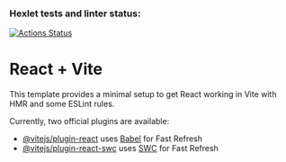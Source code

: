 ### Hexlet tests and linter status:
[![Actions Status](https://github.com/ishchts/qa-auto-engineer-javascript-project-90/actions/workflows/hexlet-check.yml/badge.svg)](https://github.com/ishchts/qa-auto-engineer-javascript-project-90/actions)

# React + Vite

This template provides a minimal setup to get React working in Vite with HMR and some ESLint rules.

Currently, two official plugins are available:

- [@vitejs/plugin-react](https://github.com/vitejs/vite-plugin-react/blob/main/packages/plugin-react/README.md) uses [Babel](https://babeljs.io/) for Fast Refresh
- [@vitejs/plugin-react-swc](https://github.com/vitejs/vite-plugin-react-swc) uses [SWC](https://swc.rs/) for Fast Refresh
